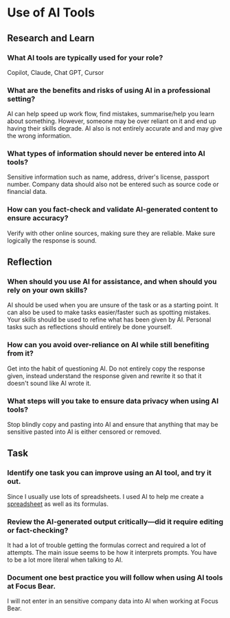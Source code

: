 # Use of AI Tools
## Research and Learn
### What AI tools are typically used for your role?
Copilot, Claude, Chat GPT, Cursor

### What are the benefits and risks of using AI in a professional setting?
AI can help speed up work flow, find mistakes, summarise/help you learn about something. However, someone may be over reliant on it and end up having their skills degrade. AI also is not entirely accurate and and may give the wrong information.

### What types of information should never be entered into AI tools?
Sensitive information such as name, address, driver's license, passport number. Company data should also not be entered such as source code or financial data.

### How can you fact-check and validate AI-generated content to ensure accuracy?
Verify with other online sources, making sure they are reliable. Make sure logically the response is sound.

## Reflection
### When should you use AI for assistance, and when should you rely on your own skills?
AI should be used when you are unsure of the task or as a starting point. It can also be used to make tasks easier/faster such as spotting mistakes. Your skills should be used to refine what has been given by AI. Personal tasks such as reflections should entirely be done yourself.

### How can you avoid over-reliance on AI while still benefiting from it?
Get into the habit of questioning AI. Do not entirely copy the response given, instead understand the response given and rewrite it so that it doesn't sound like AI wrote it.

### What steps will you take to ensure data privacy when using AI tools?
Stop blindly copy and pasting into AI and ensure that anything that may be sensitive pasted into AI is either censored or removed.

## Task
### Identify one task you can improve using an AI tool, and try it out.
Since I usually use lots of spreadsheets. I used AI to help me create a [spreadsheet](https://docs.google.com/spreadsheets/d/1ODJYT3Rekm9CNhDmow4rOBkdeE9J4qtTyiXYhqoLebk/edit?usp=sharing) as well as its formulas.

### Review the AI-generated output critically—did it require editing or fact-checking?
It had a lot of trouble getting the formulas correct and required a lot of attempts. The main issue seems to be how it interprets prompts. You have to be a lot more literal when talking to AI.

### Document one best practice you will follow when using AI tools at Focus Bear.
I will not enter in an sensitive company data into AI when working at Focus Bear.
